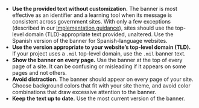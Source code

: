 - **Use the provided text without customization.** The banner is most effective as an identifier and a learning tool when its message is consistent across government sites. With only a few exceptions (described in our [Implementation guidance](#using-the-banner-component)), sites should use the top-level domain (TLD)-appropriate text provided, unaltered. Use the Spanish version of the banner for Spanish-language websites.
- **Use the version appropriate to your website’s top-level domain (TLD).** If your project uses a `.mil` top-level domain, use the `.mil` banner text.
- **Show the banner on every page.** Use the banner at the top of every page of a site. It can be confusing or misleading if it appears on some pages and not others.
- **Avoid distraction.** The banner should appear on every page of your site. Choose background colors that fit with your site theme, and avoid color combinations that draw excessive attention to the banner.
- **Keep the text up to date.** Use the most current version of the banner.

